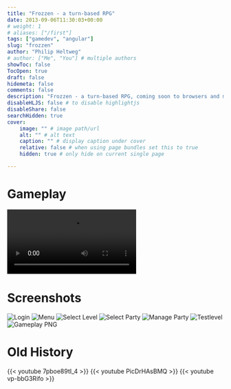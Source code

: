 ```yaml
---
title: "Frozzen - a turn-based RPG"
date: 2013-09-06T11:30:03+00:00
# weight: 1
# aliases: ["/first"]
tags: ["gamedev", "angular"]
slug: "frozzen"
author: "Philip Heltweg"
# author: ["Me", "You"] # multiple authors
showToc: false
TocOpen: true
draft: false
hidemeta: false
comments: false
description: "Frozzen - a turn-based RPG, coming soon to browsers and mobile devices near you. Serious gaming with depth and a thrilling story in a dark fantasy world."
disableHLJS: false # to disable highlightjs
disableShare: false
searchHidden: true
cover:
    image: "" # image path/url
    alt: "" # alt text
    caption: "" # display caption under cover
    relative: false # when using page bundles set this to true
    hidden: true # only hide on current single page

---
```

# Gameplay
<video controls src="/img/projects/frozzen/gameplay.mp4"></video>

# Screenshots
![Login](/img/projects/frozzen/login.png#center)
![Menu](/img/projects/frozzen/menu.png#center)
![Select Level](/img/projects/frozzen/select-level.png#center)
![Select Party](/img/projects/frozzen/select-party.png#center)
![Manage Party](/img/projects/frozzen/manage-party.png#center)
![Testlevel](/img/projects/frozzen/testlevel.png#center)
![Gameplay PNG](/img/projects/frozzen/gameplay.png#center)

# Old History
{{< youtube 7pboe89tI_4 >}}
{{< youtube PicDrHAsBMQ >}}
{{< youtube vp-bbG3Rifo >}}